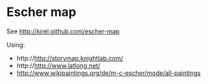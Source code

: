 # Escher map

See http://kirel.github.com/escher-map

Using:
- http://http://storymap.knightlab.com/
- http://http://www.latlong.net/
- http://www.wikipaintings.org/de/m-c-escher/mode/all-paintings
